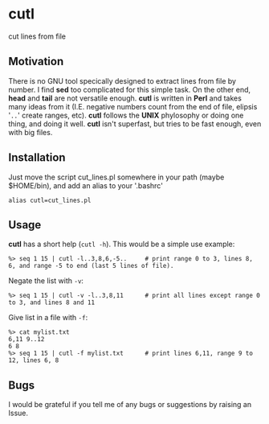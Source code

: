 # cutl
cut lines from file

## Motivation
There is no GNU tool specically designed to extract lines from file by number. I find **sed** too complicated for this simple task. On the other end, **head** and **tail** are not versatile enough. **cutl** is written in **Perl** and takes many ideas from it (I.E. negative numbers count from the end of file, elipsis '`..`' create ranges, etc). **cutl** follows the **UNIX** phylosophy or doing one thing, and doing it well. **cutl** isn't superfast, but tries to be fast enough, even with big files.

## Installation
Just move the script cut_lines.pl somewhere in your path (maybe $HOME/bin), and add an alias to your '.bashrc'
```
alias cutl=cut_lines.pl
```

## Usage
**cutl** has a short help (`cutl -h`). This would be a simple use example:
```
%> seq 1 15 | cutl -l..3,8,6,-5..     # print range 0 to 3, lines 8, 6, and range -5 to end (last 5 lines of file).
```
Negate the list with `-v`:
```
%> seq 1 15 | cutl -v -l..3,8,11      # print all lines except range 0 to 3, and lines 8 and 11
```
Give list in a file with `-f`:
```
%> cat mylist.txt
6,11 9..12
6 8
%> seq 1 15 | cutl -f mylist.txt      # print lines 6,11, range 9 to 12, lines 6, 8
```
## Bugs
I would be grateful if you tell me of any bugs or suggestions by raising an Issue.
